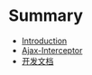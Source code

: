 # Summary

* [Introduction](README.md)
* [Ajax-Interceptor](工作/Ajax-Interceptor.md)
* [开发文档](kai_fa_wen_dang/kai_fa_wen_dang.md)

